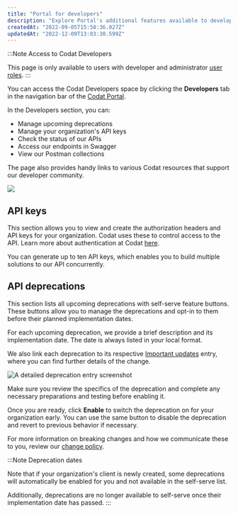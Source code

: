 ```yaml
---
title: "Portal for developers"
description: "Explore Portal's additional features available to developers"
createdAt: "2022-09-05T15:58:36.027Z"
updatedAt: "2022-12-09T13:03:30.599Z"
---
```


:::Note Access to Codat Developers

This page is only available to users with developer and administrator [user roles](/user-roles).
:::

You can access the Codat Developers space by clicking the **Developers** tab in the navigation bar of the <a href="https://app.codat.io" target="_blank">Codat Portal</a>.

In the Developers section, you can:

- Manage upcoming deprecations
- Manage your organization's API keys
- Check the status of our APIs
- Access our endpoints in Swagger
- View our Postman collections

The page also provides handy links to various Codat resources that support our developer community.

<img src="/img/old/be29339-developer_section.PNG" />

## API keys

This section allows you to view and create the authorization headers and API keys for your organization. Codat uses these to control access to the API. Learn more about authentication at Codat [here](https://docs.codat.io/reference/authentication).

You can generate up to ten API keys, which enables you to build multiple solutions to our API concurrently.

## API deprecations

This section lists all upcoming deprecations with self-serve feature buttons. These buttons allow you to manage the deprecations and opt-in to them before their planned implementation dates.

For each upcoming deprecation, we provide a brief description and its implementation date. The date is always listed in your local format.

We also link each deprecation to its respective [Important updates](https://docs.codat.io/changelog) entry, where you can find further details of the change.

<img
  src="/img/old/3851067-deprecation.PNG"
  alt="A detailed deprecation entry screenshot"
/>

Make sure you review the specifics of the deprecation and complete any necessary preparations and testing before enabling it.

Once you are ready, click **Enable** to switch the deprecation on for your organization early. You can use the same button to disable the deprecation and revert to previous behavior if necessary.

For more information on breaking changes and how we communicate these to you, review our [change policy](/change-policy).

:::Note Deprecation dates

Note that if your organization's client is newly created, some deprecations will automatically be enabled for you and not available in the self-serve list.

Additionally, deprecations are no longer available to self-serve once their implementation date has passed.
:::

